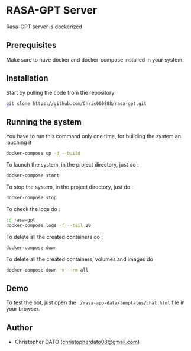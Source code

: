 RASA-GPT Server
==========================

Rasa-GPT server is dockerized

## Prerequisites

Make sure to have docker and docker-compose installed in your system.

## Installation

Start by pulling the code from the repository

```bash
git clone https://github.com/Chris000888/rasa-gpt.git
```

## Running the system


You have to run this command only one time, for building the system an lauching it

```bash 
docker-compose up -d --build
```


To launch the system, in the project directory, just do :

```bash
docker-compose start
```

To stop the system, in the project directory, just do :

```bash
docker-compose stop
```

To check the logs do :

```bash
cd rasa-gpt
docker-compose logs -f --tail 20
```

To delete all the created containers do :

```bash
docker-compose down
```

To delete all the created containers, volumes and images do

```bash
docker-compose down -v --rm all
```

## Demo

To test the bot, just open the ```./rasa-app-data/templates/chat.html``` file
in your browser.

## Author

* Christopher DATO (<christopherdato08@gmail.com>)

